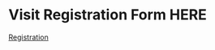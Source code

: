 # Visit Registration Form HERE
<a href='https://rancho2002.github.io/student_registration_rkmgec/registrationForm/'>Registration</a>
